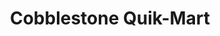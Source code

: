 ---
title: "Cobblestone Quik-Mart"
url: /walker-valley/cobblestone-quik-mart/
shop: Lebensmittel
---